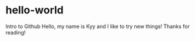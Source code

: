 # hello-world
Intro to Github
Hello, my name is Kyy and I like to try new things! Thanks for reading!
